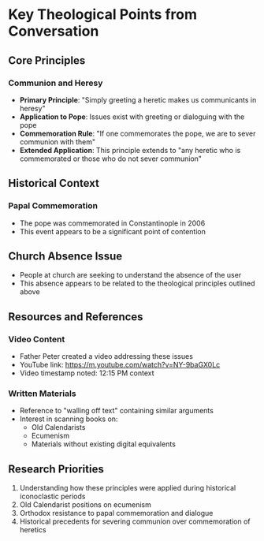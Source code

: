 # Key Theological Points from Conversation

## Core Principles

### Communion and Heresy
- **Primary Principle**: "Simply greeting a heretic makes us communicants in heresy"
- **Application to Pope**: Issues exist with greeting or dialoguing with the pope
- **Commemoration Rule**: "If one commemorates the pope, we are to sever communion with them"
- **Extended Application**: This principle extends to "any heretic who is commemorated or those who do not sever communion"

## Historical Context

### Papal Commemoration
- The pope was commemorated in Constantinople in 2006
- This event appears to be a significant point of contention

## Church Absence Issue
- People at church are seeking to understand the absence of the user
- This absence appears to be related to the theological principles outlined above

## Resources and References

### Video Content
- Father Peter created a video addressing these issues
- YouTube link: https://m.youtube.com/watch?v=NY-9baGX0Lc
- Video timestamp noted: 12:15 PM context

### Written Materials
- Reference to "walling off text" containing similar arguments
- Interest in scanning books on:
  - Old Calendarists
  - Ecumenism  
  - Materials without existing digital equivalents

## Research Priorities
1. Understanding how these principles were applied during historical iconoclastic periods
2. Old Calendarist positions on ecumenism
3. Orthodox resistance to papal commemoration and dialogue
4. Historical precedents for severing communion over commemoration of heretics